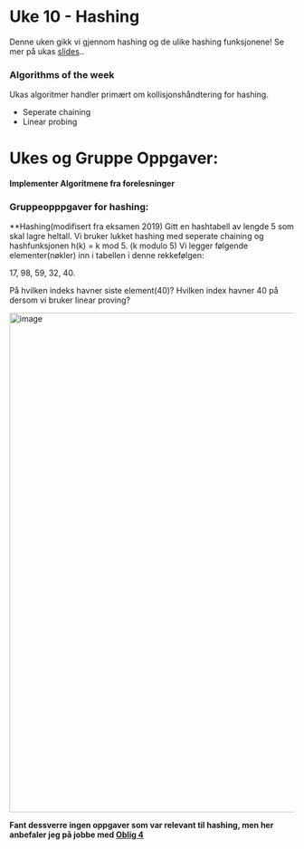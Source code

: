 # Uke 10 - Hashing

Denne uken gikk vi gjennom hashing og de ulike hashing funksjonene! Se mer på ukas [slides]()..

### Algorithms of the week
Ukas algoritmer handler primært om kollisjonshåndtering for hashing.
* Seperate chaining
* Linear probing



# Ukes og Gruppe Oppgaver:

**Implementer Algoritmene fra forelesninger**

### Gruppeopppgaver for hashing:

**Hashing(modifisert fra eksamen 2019)
Gitt en hashtabell av lengde 5 som skal lagre heltall.
Vi bruker lukket hashing med seperate chaining og hashfunksjonen h(k) = k mod 5. (k modulo 5)
Vi legger følgende elementer(nøkler) inn i tabellen i denne rekkefølgen:

17, 98, 59, 32, 40.

På hvilken indeks havner siste element(40)?
Hvilken index havner 40 på dersom vi bruker linear proving?

<img width="882" alt="image" src="https://user-images.githubusercontent.com/86655546/201375668-dee12d1e-612a-4a1a-a2a3-b1125ab287ed.png">


**Fant dessverre ingen oppgaver som var relevant til hashing, men her anbefaler jeg på jobbe med [Oblig 4](https://www.uio.no/studier/emner/matnat/ifi/IN2010/h22/Innleveringer/innleveringsoppgave4/innleveringsoppgave4.pdf)**
